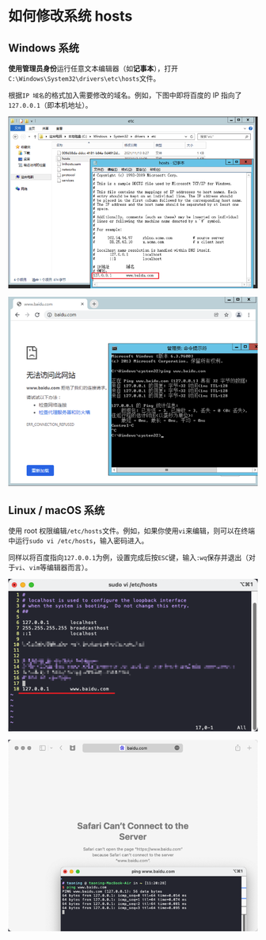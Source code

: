 # 如何修改系统 hosts

## Windows 系统

**使用管理员身份**运行任意文本编辑器（如**记事本**），打开`C:\Windows\System32\drivers\etc\hosts`文件。

根据`IP 域名`的格式加入需要修改的域名。例如，下图中即将百度的 IP 指向了`127.0.0.1`（即本机地址）。

![win-1](./img/a-how-to-modify-system-hosts/win-1.png)

![win-2](./img/a-how-to-modify-system-hosts/win-2.png)

## Linux / macOS 系统

使用 root 权限编辑`/etc/hosts`文件。例如，如果你使用`vi`来编辑，则可以在终端中运行`sudo vi /etc/hosts`，输入密码进入。

同样以将百度指向`127.0.0.1`为例，设置完成后按`ESC`键，输入`:wq`保存并退出（对于`vi`、`vim`等编辑器而言）。

![xnix-1](./img/a-how-to-modify-system-hosts/xnix-1.png)

![xnix-2](./img/a-how-to-modify-system-hosts/xnix-2.png)

<Utterances />
